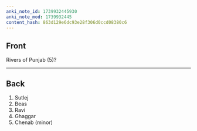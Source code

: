 ```yaml
---
anki_note_id: 1739932445930
anki_note_mod: 1739932445
content_hash: 863d129e6dc93e28f306d0ccd08380c6
---
```


## Front

Rivers of Punjab (5)?

<hr/>

## Back

1. Sutlej  
2. Beas  
3. Ravi  
4. Ghaggar  
5. Chenab (minor)